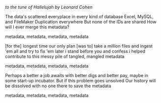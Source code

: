 _to the tune of Hallelujah by Leonard Cohen_

The data's scattered everyplace
in every kind of database
Excel, MySQL, and FileMaker
Duplication everywhere
But none of the IDs are shared
How will I ever merge this metadata?

metadata, metadata, metadata, metadata

[for the] longest time our only plan
[was to] take a million files and
ingest 'em all and try to fix 'em later
i stand before you and confess
i helped contribute to this messy
pile of tangled, mangled metadata

metadata, metadata, metadata, metadata

Perhaps a better a job awaits
with better digs and better pay,
maybe in some start-up incubator.
But if this problem goes unsolved
Our history will be dissolved
with no one there to save the metadata

metadata, metadata, metadata, metadata